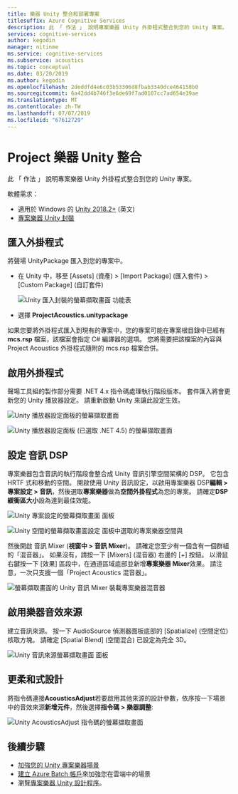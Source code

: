 ```yaml
---
title: 樂器 Unity 整合和部署專案
titlesuffix: Azure Cognitive Services
description: 此 「 作法 」 說明專案樂器 Unity 外掛程式整合到您的 Unity 專案。
services: cognitive-services
author: kegodin
manager: nitinme
ms.service: cognitive-services
ms.subservice: acoustics
ms.topic: conceptual
ms.date: 03/20/2019
ms.author: kegodin
ms.openlocfilehash: 2deddfd4e6c03b53306d8fbab3340dce464158b0
ms.sourcegitcommit: 6a42dd4b746f3e6de69f7ad0107cc7ad654e39ae
ms.translationtype: MT
ms.contentlocale: zh-TW
ms.lasthandoff: 07/07/2019
ms.locfileid: "67612729"
---
```

# <a name="project-acoustics-unity-integration"></a>Project 樂器 Unity 整合
此 「 作法 」 說明專案樂器 Unity 外掛程式整合到您的 Unity 專案。

軟體需求：
* 適用於 Windows 的 [Unity 2018.2+](https://unity3d.com) \(英文\)
* [專案樂器 Unity 封裝](https://www.microsoft.com/download/details.aspx?id=57346)

## <a name="import-the-plugin"></a>匯入外掛程式
將聲場 UnityPackage 匯入到您的專案中。 
* 在 Unity 中，移至 [Assets] \(資產\) > [Import Package] \(匯入套件\) > [Custom Package] \(自訂套件\) 

    ![Unity 匯入封裝的螢幕擷取畫面 功能表](media/import-package.png)  

* 選擇 **ProjectAcoustics.unitypackage**

如果您要將外掛程式匯入到現有的專案中，您的專案可能在專案根目錄中已經有 **mcs.rsp** 檔案，該檔案會指定 C# 編譯器的選項。 您將需要把該檔案的內容與 Project Acoustics 外掛程式隨附的 mcs.rsp 檔案合併。

## <a name="enable-the-plugin"></a>啟用外掛程式
聲場工具組的製作部分需要 .NET 4.x 指令碼處理執行階段版本。 套件匯入將會更新您的 Unity 播放器設定。 請重新啟動 Unity 來讓此設定生效。

![Unity 播放器設定面板的螢幕擷取畫面](media/player-settings.png)

![Unity 播放器設定面板 (已選取 .NET 4.5) 的螢幕擷取畫面](media/net45.png)

## <a name="set-up-audio-dsp"></a>設定 音訊 DSP
專案樂器包含音訊的執行階段會整合成 Unity 音訊引擎空間架構的 DSP。 它包含 HRTF 式和移動的空間。 開啟使用 Unity 音訊設定，以啟用專案樂器 DSP**編輯 > 專案設定 > 音訊**，然後選取**專案樂器**做為**空間外掛程式**為您的專案。 請確定**DSP 緩衝區大小**設為達到最佳效能。

![Unity 專案設定的螢幕擷取畫面 面板](media/project-settings.png)  

![Unity 空間的螢幕擷取畫面設定 面板中選取的專案樂器空間與](media/choose-spatializer.png)

然後開啟 音訊 Mixer (**視窗中 > 音訊 Mixer**)。 請確定您至少有一個含有一個群組的「混音器」。 如果沒有，請按一下 [Mixers] \(混音器\)  右邊的 [+] 按鈕。 以滑鼠右鍵按一下 [效果] 區段中，在通道區域底部並新增**專案樂器 Mixer**效果。 請注意，一次只支援一個「Project Acoustics 混音器」。

![螢幕擷取畫面的 Unity 音訊 Mixer 裝載專案樂器混音器](media/audio-mixer.png)

## <a name="enable-acoustics-on-sound-sources"></a>啟用樂器音效來源
建立音訊來源。 按一下 AudioSource 偵測器面板底部的 [Spatialize] \(空間定位\)  核取方塊。 請確定 [Spatial Blend] \(空間混合\)  已設定為完全 3D。  

![Unity 音訊來源螢幕擷取畫面 面板](media/audio-source.png)

## <a name="enable-acoustic-design"></a>更柔和式設計
將指令碼連接**AcousticsAdjust**若要啟用其他來源的設計參數，依序按一下場景中的音效來源**新增元件**，然後選擇**指令碼 > 樂器調整**:

![Unity AcousticsAdjust 指令碼的螢幕擷取畫面](media/acoustics-adjust.png)

## <a name="next-steps"></a>後續步驟
* [加強您的 Unity 專案樂器場景](unity-baking.md)
* [建立 Azure Batch 帳戶](create-azure-account.md)來加強您在雲端中的場景
* 瀏覽[專案樂器 Unity 設計程序](unity-workflow.md)。

